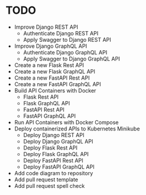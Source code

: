 # TODO

- Improve Django REST API
  - Authenticate Django REST API
  - Apply Swagger to Django REST API
- Improve Django GraphQL API
  - Authenticate Django GraphQL API
  - Apply Swagger to Django GraphQL API
- Create a new Flask Rest API
- Create a new Flask GraphQL API
- Create a new FastAPI Rest API
- Create a new FastAPI GraphQL API
- Build API Containers with Docker
  - Flask Rest API
  - Flask GraphQL API
  - FastAPI Rest API
  - FastAPI GraphQL API
- Run API Containers with Docker Compose
- Deploy containerized APIs to Kubernetes Minikube
  - Deploy Django REST API
  - Deploy Django GraphQL API
  - Deploy Flask Rest API
  - Deploy Flask GraphQL API
  - Deploy FastAPI Rest API
  - Deploy FastAPI GraphQL API
- Add code diagram to repository
- Add pull request template
- Add pull request spell check
